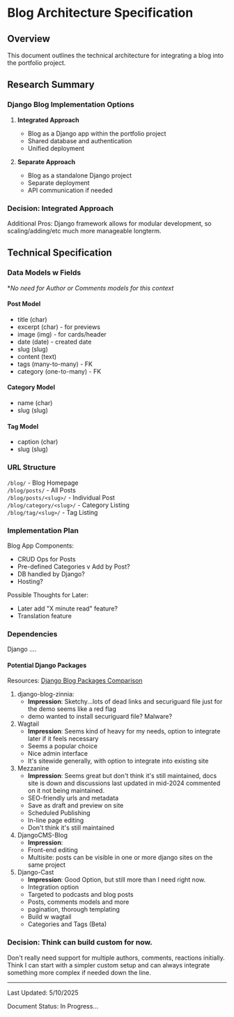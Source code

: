 # Blog Architecture Specification

## Overview
This document outlines the technical architecture for integrating a blog into the portfolio project.

## Research Summary

### Django Blog Implementation Options
1. **Integrated Approach**
   - Blog as a Django app within the portfolio project
   - Shared database and authentication
   - Unified deployment
   
2. **Separate Approach**
   - Blog as a standalone Django project
   - Separate deployment
   - API communication if needed

### Decision: Integrated Approach
Additional Pros:
Django framework allows for modular development, so scaling/adding/etc much more manageable longterm.

## Technical Specification

### Data Models w Fields

**No need for Author or Comments models for this context*

#### Post Model
- title (char)
- excerpt (char) - for previews
- image (img) - for cards/header
- date (date) - created date
- slug (slug)
- content (text)
- tags (many-to-many) - FK
- category (one-to-many) - FK

#### Category Model
- name (char)
- slug (slug)

#### Tag Model
- caption (char)
- slug (slug)


### URL Structure
`/blog/` - Blog Homepage <br>
`/blog/posts/` - All Posts <br>
`/blog/posts/<slug>/` - Individual Post <br>
`/blog/category/<slug>/` - Category Listing <br>
`/blog/tag/<slug>/` - Tag Listing


### Implementation Plan
Blog App Components:
- CRUD Ops for Posts
- Pre-defined Categories v Add by Post?
- DB handled by Django?
- Hosting?

Possible Thoughts for Later:
- Later add "X minute read" feature?
- Translation feature

### Dependencies
Django
....

#### Potential Django Packages
Resources:
[Django Blog Packages Comparison](https://djangopackages.org/grids/g/blog/?csrfmiddlewaretoken=6uEpLfmIJgFGnE4xiBgzaJnBIHIHx5Xnua6KixFHAcrB00qnYr5RJ5kXkFize8Cs&python3=on&sort=score)

1. django-blog-zinnia: 
    - **Impression**: Sketchy...lots of dead links and securiguard file just for the demo seems like a red flag
    - demo wanted to install securiguard file? Malware?
2. Wagtail
    - **Impression**: Seems kind of heavy for my needs, option to integrate later if it feels necessary
    - Seems a popular choice
    - Nice admin interface
    - It's sitewide generally, with option to integrate into existing site
3. Mezzanine
    - **Impression**: Seems great but don't think it's still maintained, docs site is down and discussions last updated in mid-2024 commented on it not being maintained.
    - SEO-friendly urls and metadata
    - Save as draft and preview on site
    - Scheduled Publishing
    - In-line page editing
    - Don't think it's still maintained
4. DjangoCMS-Blog
    - **Impression**: 
    - Front-end editing
    - Multisite: posts can be visible in one or more django sites on the same project
5. Django-Cast
    - **Impression**: Good Option, but still more than I need right now.
    - Integration option
    - Targeted to podcasts and blog posts
    - Posts, comments models and more
    - pagination, thorough templating
    - Build w wagtail
    - Categories and Tags (Beta)

### Decision: Think can build custom for now.

Don't really need support for multiple authors, comments, reactions initially. Think I can start with a simpler custom setup and can always integrate something more complex if needed down the line.

_____________________________

Last Updated: 5/10/2025

Document Status: In Progress...

